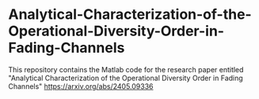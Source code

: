# Analytical-Characterization-of-the-Operational-Diversity-Order-in-Fading-Channels
This repository contains the Matlab code for the research paper entitled "Analytical Characterization of the Operational Diversity Order in Fading Channels"
https://arxiv.org/abs/2405.09336

